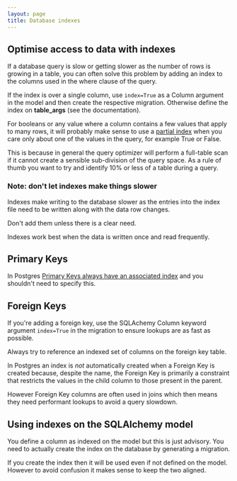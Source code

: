 ```yaml
---
layout: page
title: Database indexes
---
```


## Optimise access to data with indexes

If a database query is slow or getting slower as the number of rows is growing in a table, you can often solve this problem by adding an index to the columns used in the where clause of the query.

If the index is over a single column, use `index=True` as a Column argument in the model and then create the respective migration. Otherwise define the index on **table_args** (see the documentation).

For booleans or any value where a column contains a few values that apply to many rows, it will probably make sense to use a [partial index](https://www.postgresql.org/docs/10/indexes-partial.html) when you care only about one of the values in the query, for example True or False.

This is because in general the query optimizer will perform a full-table scan if it cannot create a sensible sub-division of the query space. As a rule of thumb you want to try and identify 10% or less of a table during a query.

### Note: don't let indexes make things slower

Indexes make writing to the database slower as the entries into the index file need to be written along with the data row changes.

Don't add them unless there is a clear need.

Indexes work best when the data is written once and read frequently.

## Primary Keys

In Postgres [Primary Keys always have an associated index](https://www.postgresql.org/docs/current/sql-createtable.html) and you shouldn't need to specify this.

## Foreign Keys

If you're adding a foreign key, use the SQLAchemy Column keyword argument `index=True` in the migration to ensure lookups are as fast as possible.

Always try to reference an indexed set of columns on the foreign key table.

In Postgres an index is *not* automatically created when a Foreign Key is created because, despite the name, the Foreign Key is primarily a constraint that restricts the values in the child column to those present in the parent.

However Foreign Key columns are often used in joins which then means they need performant lookups to avoid a query slowdown.

## Using indexes on the SQLAlchemy model

You define a column as indexed on the model but this is just advisory. You need to actually create the index on the database by generating a migration.

If you create the index then it will be used even if not defined on the model. However to avoid confusion it makes sense to keep the two aligned.